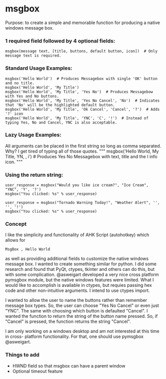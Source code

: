 # msgbox
Purpose: to create a simple and memorable function for producing a native windows message box.

### 1 required field followed by 4 optional fields:
```
msgbox(message text, [title, buttons, default button, icon])  # Only message text is required. 
```

### Standard Usage Examples:

```
msgbox('Hello World')  # Produces Messagebox with single 'OK' button and no title.
msgbox('Hello World', 'My Title')
msgbox('Hello World', 'My Title', 'Yes No')  # Produces Messagebow with Yes and No buttons. 
msgbox('Hello World', 'My Title', 'Yes No Cancel', 'No')  # Indicates that 'No' will be the highlighted default button.
msgbox('Hello World', 'My Title', 'Ok Cancel', 'Cancel', '?')  # Adds '?' icon
msgbox('Hello World', 'My Title', 'YNC', 'C', '!')  # Instead of typing Yes, No and Cancel, YNC is also acceptable.
```

### Lazy Usage Examples:
All arguments can be placed in the first string so long as comma separated. Why? I get tired of typing all of those quotes. 
"""
msgbox('Hello World, My Title, YN, , i')  # Produces Yes No Messagebox with text, title and the I info icon. 
"""

### Using the return string:
```
user_response = msgbox("Would you like ice cream?", "Ice Cream", "YNC", 'Y', '?')
msgbox("You clicked: %s" % user_response)

user_response = msgbox("Tornado Warning Today!", "Weather Alert", '', '', '!')
msgbox("You clicked: %s" % user_response)
```

### Concept

I like the simplicity and functionality of AHK Script (autohotkey) which allows for 
```
MsgBox , Hello World
```
as well as providing additional fields to customize the native windows message box. 
I wanted to create something similar for python. I did some research and found that 
PyQt, ctypes, tkinter and others can do this, but with some complication. @asweigart 
developed a very nice cross platform pymsgbox module, but the native windows features 
were limited. What I would like to accomplish is available in ctypes, but requies 
passing hex code and other non-intuitive arguments. I intend to use ctypes import.

I wanted to allow the user to name the buttons rather than remember message box types.
So, the user can choose "Yes No Cancel" or even just "YNC". The same with choosing which button
is defaulted "Cancel". I wanted the function to return the string of the button name pressed. 
So, if "Cancel" is pressed, the function returns the string "Cancel". 

I am only working on a windows desktop and am not interested at this time in cross-
platform functionality. For that, one should use pymsgbox @asweigart.

### Things to add

* HWND field so that msgbox can have a parent window
* Optional timeout feature

